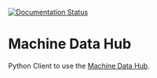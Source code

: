 [![Documentation Status](https://readthedocs.org/projects/machine-data-hub/badge/?version=latest)](https://machine-data-hub.readthedocs.io/en/latest/?badge=latest)

# Machine Data Hub
Python Client to use the [Machine Data Hub](https://machinedatahub.ai).

